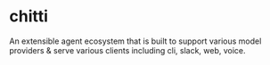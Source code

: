 # chitti
An extensible agent ecosystem that is built to support various model providers &amp; serve various clients including cli, slack, web, voice.
